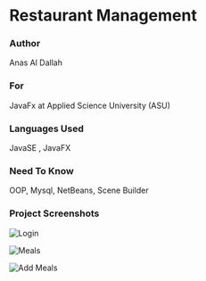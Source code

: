 # Restaurant Management
### Author
Anas Al Dallah
### For
JavaFx at Applied Science University (ASU)
### Languages Used
JavaSE , JavaFX
### Need To Know
OOP, Mysql, NetBeans, Scene Builder

### Project Screenshots
![Login](https://user-images.githubusercontent.com/46227234/57109394-07eec800-6d3e-11e9-838c-402293aac8c9.png)

![Meals](https://user-images.githubusercontent.com/46227234/57109485-42f0fb80-6d3e-11e9-9b9c-e76f6ff00b2c.png)

![Add Meals](https://user-images.githubusercontent.com/46227234/57109551-72a00380-6d3e-11e9-87a8-46bfce0a00c3.png)
